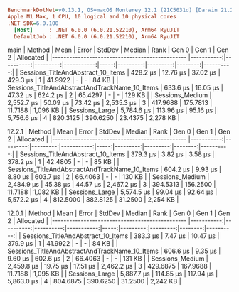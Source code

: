 ``` ini

BenchmarkDotNet=v0.13.1, OS=macOS Monterey 12.1 (21C5031d) [Darwin 21.2.0]
Apple M1 Max, 1 CPU, 10 logical and 10 physical cores
.NET SDK=6.0.100
  [Host]     : .NET 6.0.0 (6.0.21.52210), Arm64 RyuJIT
  DefaultJob : .NET 6.0.0 (6.0.21.52210), Arm64 RyuJIT


```
main
|                                         Method |       Mean |     Error |   StdDev |     Median | Rank |    Gen 0 |    Gen 1 |   Gen 2 | Allocated |
|----------------------------------------------- |-----------:|----------:|---------:|-----------:|-----:|---------:|---------:|--------:|----------:|
|             Sessions_TitleAndAbstract_10_Items |   428.2 μs |  12.76 μs | 37.02 μs |   429.3 μs |    1 |  41.9922 |        - |       - |     84 KB |
| Sessions_TitleAndAbstractAndTrackName_10_Items |   633.6 μs |  16.05 μs | 47.32 μs |   624.2 μs |    2 |  65.4297 |        - |       - |    129 KB |
|                                Sessions_Medium | 2,552.7 μs |  50.09 μs | 73.42 μs | 2,535.3 μs |    3 | 417.9688 | 175.7813 | 11.7188 |  1,096 KB |
|                                 Sessions_Large | 5,784.6 μs | 113.96 μs | 95.16 μs | 5,756.6 μs |    4 | 820.3125 | 390.6250 | 23.4375 |  2,278 KB |

12.2.1
|                                         Method |       Mean |    Error |   StdDev |     Median | Rank |    Gen 0 |    Gen 1 |   Gen 2 | Allocated |
|----------------------------------------------- |-----------:|---------:|---------:|-----------:|-----:|---------:|---------:|--------:|----------:|
|             Sessions_TitleAndAbstract_10_Items |   379.3 μs |  3.82 μs |  3.58 μs |   378.2 μs |    1 |  42.4805 |        - |       - |     85 KB |
| Sessions_TitleAndAbstractAndTrackName_10_Items |   604.2 μs |  9.93 μs |  8.80 μs |   603.7 μs |    2 |  66.4063 |        - |       - |    130 KB |
|                                Sessions_Medium | 2,484.9 μs | 45.38 μs | 44.57 μs | 2,467.2 μs |    3 | 394.5313 | 156.2500 | 11.7188 |  1,082 KB |
|                                 Sessions_Large | 5,574.5 μs | 99.04 μs | 92.64 μs | 5,572.2 μs |    4 | 812.5000 | 382.8125 | 31.2500 |  2,254 KB |

12.0.1
|                                         Method |       Mean |     Error |    StdDev |     Median | Rank |    Gen 0 |    Gen 1 |   Gen 2 | Allocated |
|----------------------------------------------- |-----------:|----------:|----------:|-----------:|-----:|---------:|---------:|--------:|----------:|
|             Sessions_TitleAndAbstract_10_Items |   383.3 μs |   7.47 μs |  10.47 μs |   379.9 μs |    1 |  41.9922 |        - |       - |     84 KB |
| Sessions_TitleAndAbstractAndTrackName_10_Items |   606.6 μs |   9.35 μs |   9.60 μs |   602.6 μs |    2 |  66.4063 |        - |       - |    131 KB |
|                                Sessions_Medium | 2,459.8 μs |  19.75 μs |  17.51 μs | 2,462.2 μs |    3 | 429.6875 | 167.9688 | 11.7188 |  1,095 KB |
|                                 Sessions_Large | 5,887.7 μs | 114.85 μs | 117.94 μs | 5,863.0 μs |    4 | 804.6875 | 390.6250 | 31.2500 |  2,242 KB |
